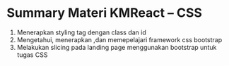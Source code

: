 # Summary Materi KMReact – CSS

1. Menerapkan styling tag dengan class dan id
2. Mengetahui, menerapkan ,dan memepelajari framework css bootstrap
3. Melakukan slicing pada landing page menggunakan bootstrap untuk tugas CSS

